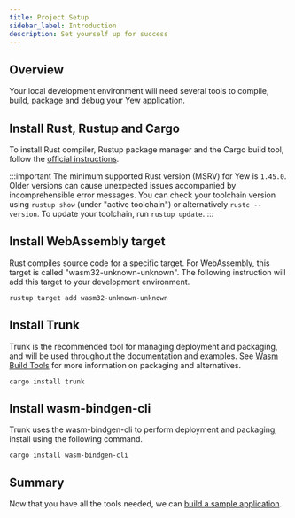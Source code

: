 ```yaml
---
title: Project Setup
sidebar_label: Introduction
description: Set yourself up for success
---
```


## Overview

Your local development environment will need several tools to compile, build, package and debug your Yew application.


## Install Rust, Rustup and Cargo

To install Rust compiler, Rustup package manager and the Cargo build tool, follow the [official instructions](https://www.rust-lang.org/tools/install).

:::important
The minimum supported Rust version (MSRV) for Yew is `1.45.0`. Older versions can cause unexpected issues accompanied by incomprehensible error messages.
You can check your toolchain version using `rustup show` (under "active toolchain") or alternatively `rustc --version`. To update your toolchain, run `rustup update`.
:::

## Install WebAssembly target

Rust compiles source code for a specific target.  For WebAssembly, this target is called "wasm32-unknown-unknown".  The following instruction will add this target to your development environment.

`rustup target add wasm32-unknown-unknown`

## Install Trunk

Trunk is the recommended tool for managing deployment and packaging, and will be used throughout the documentation and examples.
See [Wasm Build Tools](/more/wasm-build-tools.md) for more information on packaging and alternatives.

`cargo install trunk`

## Install wasm-bindgen-cli

Trunk uses the wasm-bindgen-cli to perform deployment and packaging, install using the following command.

`cargo install wasm-bindgen-cli`


## Summary

Now that you have all the tools needed, we can [build a sample application](./build-a-sample-app.md).